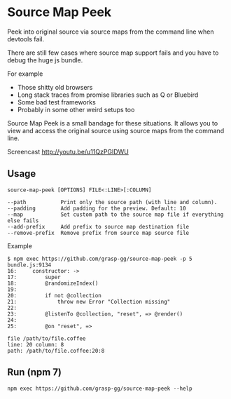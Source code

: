 Source Map Peek
===============

Peek into original source via source maps from the command line when devtools fail.

There are still few cases where source map support fails and you have to debug the huge js bundle.

For example

  - Those shitty old browsers
  - Long stack traces from promise libraries such as Q or Bluebird
  - Some bad test frameworks
  - Probably in some other weird setups too

Source Map Peek is a small bandage for these situations. It allows you to view and access the original source using source maps from the command line.

Screencast <http://youtu.be/u11QzPGIDWU>

Usage
-----


    source-map-peek [OPTIONS] FILE<:LINE>[:COLUMN]

    --path           Print only the source path (with line and column).
    --padding        Add padding for the preview. Default: 10
    --map            Set custom path to the source map file if everything else fails
    --add-prefix     Add prefix to source map destination file
    --remove-prefix  Remove prefix from source map source file

Example

    $ npm exec https://github.com/grasp-gg/source-map-peek -p 5 bundle.js:9134
    16:     constructor: ->
    17:         super
    18:         @randomizeIndex()
    19:
    20:         if not @collection
    21:             throw new Error "Collection missing"
    22:
    23:         @listenTo @collection, "reset", => @render()
    24:
    25:         @on "reset", =>

    file /path/to/file.coffee
    line: 20 column: 8
    path: /path/to/file.coffee:20:8

Run (npm 7)
-------

    npm exec https://github.com/grasp-gg/source-map-peek --help

